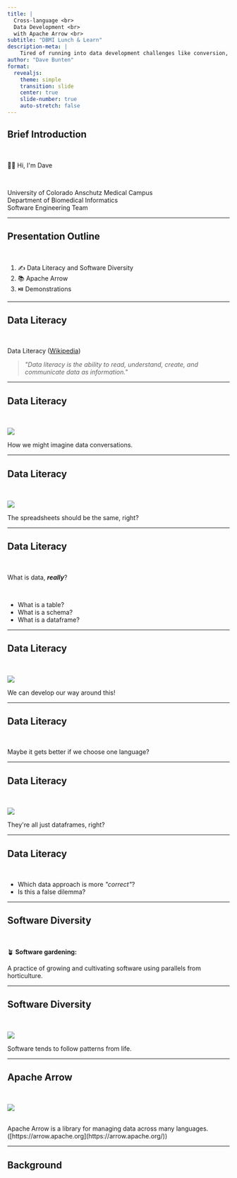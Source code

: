 ```yaml
---
title: |
  Cross-language <br>
  Data Development <br> 
  with Apache Arrow <br>
subtitle: "DBMI Lunch & Learn"
description-meta: |
    Tired of running into data development challenges like conversion, datatyping, and performance without a unified standard? This talk will cover Apache Arrow: a unique opportunity to enable standardized multi-lingual and high-performance data development. We'll cover a brief background, how Arrow compares to similar software, and some development examples.
author: "Dave Bunten"
format:
  revealjs: 
    theme: simple
    transition: slide
    center: true
    slide-number: true
    auto-stretch: false
---
```



## Brief Introduction

<br>

👋🤓 Hi, I'm Dave

<br>

University of Colorado Anschutz Medical Campus<br>
Department of Biomedical Informatics<br>
Software Engineering Team

---

## Presentation Outline

<br>

1. ✍️ Data Literacy and Software Diversity
1. 📚 Apache Arrow
1. ⏯️ Demonstrations

---

## Data Literacy

<br>

Data Literacy ([Wikipedia](https://en.wikipedia.org/wiki/Data_literacy))

> _"Data literacy is the ability to read, understand, create, and communicate data as information."_

---

## Data Literacy

<br>

![](2023-04-12-08-49-53.png)

How we might imagine data conversations.

---

## Data Literacy

<br>

![](2023-04-12-09-13-23.png)

The spreadsheets should be the same, right?

---

## Data Literacy

<br>

What is data, ___really___?

<br>

- What is a table?
- What is a schema?
- What is a dataframe?

---

## Data Literacy

<br>

![](2023-04-12-08-55-53.png)

We can develop our way around this!

---

## Data Literacy

<br>

Maybe it gets better if we choose one language?

---

## Data Literacy

<br>

![](2023-04-12-09-02-26.png)

They're all just dataframes, right?

---

## Data Literacy

<br>

- Which data approach is more _"correct"_?
- Is this a false dilemma?

---

## Software Diversity

<br>

🪴 __Software gardening:__

A practice of growing and cultivating software using parallels from horticulture.

---

## Software Diversity

<br>

![](2023-04-12-09-58-07.png)

Software tends to follow patterns from life.

---

## Apache Arrow

<br>

![](assets/arrow.png)

<br>
Apache Arrow is a library for managing data across many languages. ([https://arrow.apache.org](https://arrow.apache.org/))

---

## Background

